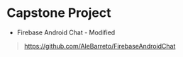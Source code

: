 # Capstone Project

- Firebase Android Chat - Modified

> https://github.com/AleBarreto/FirebaseAndroidChat

